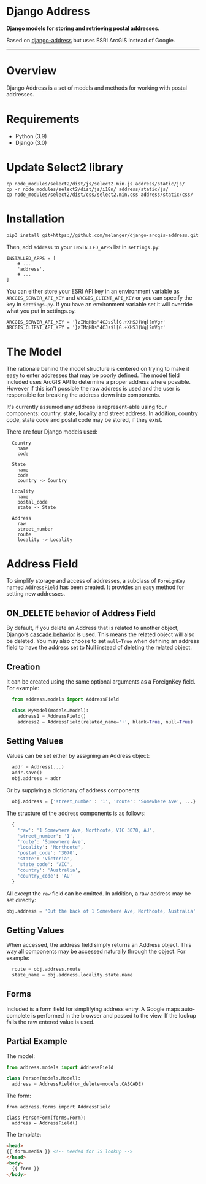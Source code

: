 # Django Address 

**Django models for storing and retrieving postal addresses.**

Based on [django-address](https://github.com/furious-luke/django-address) but uses ESRI ArcGIS instead of Google.

---

# Overview
Django Address is a set of models and methods for working with postal addresses.

# Requirements
 * Python (3.9)
 * Django (3.0)

# Update Select2 library

```
cp node_modules/select2/dist/js/select2.min.js address/static/js/
cp -r node_modules/select2/dist/js/i18n/ address/static/js/
cp node_modules/select2/dist/css/select2.min.css address/static/css/
```

# Installation

```bash
pip3 install git+https://github.com/melanger/django-arcgis-address.git
```

Then, add `address` to your `INSTALLED_APPS` list in `settings.py`:

```
INSTALLED_APPS = [
    # ... 
    'address',
    # ... 
]
```

You can either store your ESRI API key in an environment variable as `ARCGIS_SERVER_API_KEY` and `ARCGIS_CLIENT_API_KEY` or you can
 specify the key in `settings.py`. If you have an environment variable set it will override what you put in settings.py.
 
```
ARCGIS_SERVER_API_KEY = '}zIMqHDs"4CJs$l[G.+XHSJ)Wq[?mVgr'
ARCGIS_CLIENT_API_KEY = '}zIMqHDs"4CJs$l[G.+XHSJ)Wq[?mVgr'
```

# The Model

The rationale behind the model structure is centered on trying to make
it easy to enter addresses that may be poorly defined. The model field included
uses ArcGIS API to determine a proper address where possible. However if this isn't possible the
raw address is used and the user is responsible for breaking the address down
into components.

It's currently assumed any address is represent-able using four components:
country, state, locality and street address. In addition, country code, state
code and postal code may be stored, if they exist.

There are four Django models used:

```
  Country
    name
    code

  State
    name
    code
    country -> Country

  Locality
    name
    postal_code
    state -> State

  Address
    raw
    street_number
    route
    locality -> Locality
```

# Address Field

To simplify storage and access of addresses, a subclass of `ForeignKey` named
`AddressField` has been created. It provides an easy method for setting new
addresses.

## ON_DELETE behavior of Address Field

By default, if you delete an Address that is related to another object, 
Django's [cascade behavior](https://docs.djangoproject.com/en/dev/ref/models/fields/#django.db.models.ForeignKey.on_delete) 
is used. This means the related object will also be deleted. You may also choose
to set `null=True` when defining an address field to have the address set
to Null instead of deleting the related object.
 
## Creation

It can be created using the same optional arguments as a ForeignKey field.
For example:

```python
  from address.models import AddressField

  class MyModel(models.Model):
    address1 = AddressField()
    address2 = AddressField(related_name='+', blank=True, null=True)
```

## Setting Values

Values can be set either by assigning an Address object:

```python
  addr = Address(...)
  addr.save()
  obj.address = addr
```

Or by supplying a dictionary of address components:

```python
  obj.address = {'street_number': '1', 'route': 'Somewhere Ave', ...}
```

The structure of the address components is as follows:

```python
  {
    'raw': '1 Somewhere Ave, Northcote, VIC 3070, AU',
    'street_number': '1',
    'route': 'Somewhere Ave',
    'locality': 'Northcote',
    'postal_code': '3070',
    'state': 'Victoria',
    'state_code': 'VIC',
    'country': 'Australia',
    'country_code': 'AU'
  }
```

All except the `raw` field can be omitted. In addition, a raw address may
be set directly:

```python
obj.address = 'Out the back of 1 Somewhere Ave, Northcote, Australia'
```

## Getting Values

When accessed, the address field simply returns an Address object. This way
all components may be accessed naturally through the object. For example:

```python
  route = obj.address.route
  state_name = obj.address.locality.state.name
```

## Forms

Included is a form field for simplifying address entry. A Google maps
auto-complete is performed in the browser and passed to the view. If
the lookup fails the raw entered value is used.

## Partial Example

The model:

```python
from address.models import AddressField

class Person(models.Model):
  address = AddressField(on_delete=models.CASCADE)
```

The form:

```
from address.forms import AddressField

class PersonForm(forms.Form):
  address = AddressField()
```

The template:

```html
<head>
{{ form.media }} <!-- needed for JS lookup -->
</head>
<body>
  {{ form }}
</body>
```

